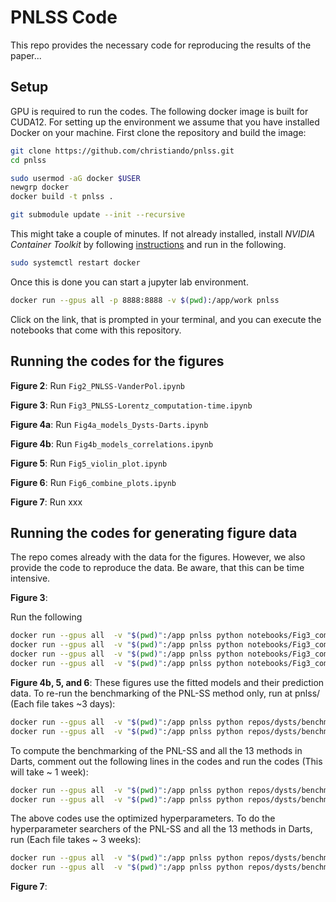# PNLSS Code

This repo provides the necessary code for reproducing the results of the paper...


## Setup

GPU is required to run the codes. The following docker image is built for CUDA12. For setting up the environment we assume that you have installed Docker on your machine. First clone the repository and build the image:

```bash
git clone https://github.com/christiando/pnlss.git
cd pnlss

sudo usermod -aG docker $USER
newgrp docker
docker build -t pnlss .

git submodule update --init --recursive
```
This might take a couple of minutes. If not already installed,  install _NVIDIA Container Toolkit_ by following [instructions](https://docs.nvidia.com/datacenter/cloud-native/container-toolkit/latest/install-guide.html) and run in the following.
```bash
sudo systemctl restart docker
```
Once this is done you can start a jupyter lab environment.

```bash
docker run --gpus all -p 8888:8888 -v $(pwd):/app/work pnlss
```

Click on the link, that is prompted in your terminal, and you can execute the notebooks that come with this repository.

## Running the codes for the figures

__Figure 2__: Run `Fig2_PNLSS-VanderPol.ipynb`

__Figure 3__: Run `Fig3_PNLSS-Lorentz_computation-time.ipynb`

__Figure 4a__: Run `Fig4a_models_Dysts-Darts.ipynb`

__Figure 4b__: Run `Fig4b_models_correlations.ipynb`

__Figure 5__: Run `Fig5_violin_plot.ipynb`

__Figure 6__: Run `Fig6_combine_plots.ipynb`

__Figure 7__: Run xxx

## Running the codes for generating figure data

The repo comes already with the data for the figures. However, we also provide the code to reproduce the data. Be aware, that this can be time intensive.

__Figure 3__: 

Run the following 

```bash
docker run --gpus all  -v "$(pwd)":/app pnlss python notebooks/Fig3_computation_time_nlss.py
docker run --gpus all  -v "$(pwd)":/app pnlss python notebooks/Fig3_computation_time_rbf.py
docker run --gpus all  -v "$(pwd)":/app pnlss python notebooks/Fig3_computation_time_nlss.py --fixed
docker run --gpus all  -v "$(pwd)":/app pnlss python notebooks/Fig3_computation_time_rbf.py --fixed
```

__Figure 4b, 5, and 6__: These figures use the fitted models and their prediction data. To re-run the benchmarking of the PNL-SS method only, run at pnlss/ (Each file takes ~3 days):

```bash
docker run --gpus all  -v "$(pwd)":/app pnlss python repos/dysts/benchmarks/compute_benchmarks_noise_fine_high.py --pnlss_only
docker run --gpus all  -v "$(pwd)":/app pnlss python repos/dysts/benchmarks/compute_benchmarks_noise_fine_low.py --pnlss_only
```

To compute the benchmarking of the PNL-SS and all the 13 methods in Darts, comment out the following lines in the codes and run the codes (This will take ~ 1 week):

```bash
docker run --gpus all  -v "$(pwd)":/app pnlss python repos/dysts/benchmarks/compute_benchmarks_noise_fine_high.py
docker run --gpus all  -v "$(pwd)":/app pnlss python repos/dysts/benchmarks/compute_benchmarks_noise_fine_low.py
```

The above codes use the optimized hyperparameters. To do the hyperparameter searchers of the PNL-SS and all the 13 methods in Darts, run (Each file takes ~ 3 weeks):

```bash
docker run --gpus all  -v "$(pwd)":/app pnlss python repos/dysts/benchmarks/find_hyperparameters_high.py
docker run --gpus all  -v "$(pwd)":/app pnlss python repos/dysts/benchmarks/find_hyperparameters_low.py
```

__Figure 7__:
